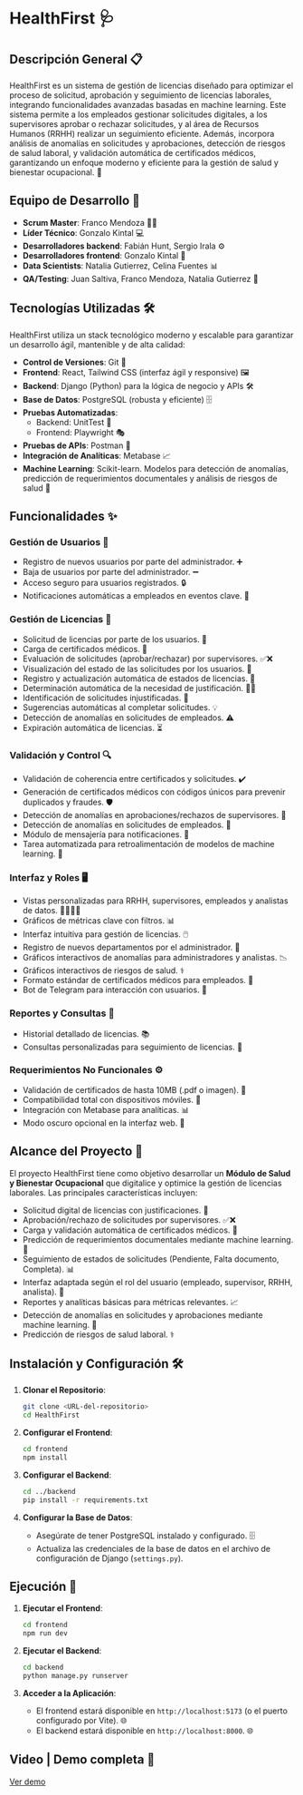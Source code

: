 # HealthFirst 🩺

## Descripción General 📋

HealthFirst es un sistema de gestión de licencias diseñado para optimizar el proceso de solicitud, aprobación y seguimiento de licencias laborales, integrando funcionalidades avanzadas basadas en machine learning. Este sistema permite a los empleados gestionar solicitudes digitales, a los supervisores aprobar o rechazar solicitudes, y al área de Recursos Humanos (RRHH) realizar un seguimiento eficiente. Además, incorpora análisis de anomalías en solicitudes y aprobaciones, detección de riesgos de salud laboral, y validación automática de certificados médicos, garantizando un enfoque moderno y eficiente para la gestión de salud y bienestar ocupacional. 🌟

## Equipo de Desarrollo 👥

- **Scrum Master**: Franco Mendoza 🧑‍💼
- **Líder Técnico**: Gonzalo Kintal 💻
- **Desarrolladores backend**: Fabián Hunt, Sergio Irala ⚙️
- **Desarrolladores frontend**: Gonzalo Kintal 🎨
- **Data Scientists**: Natalia Gutierrez, Celina Fuentes 📊
- **QA/Testing**: Juan Saltiva, Franco Mendoza, Natalia Gutierrez 🧪

## Tecnologías Utilizadas 🛠️

HealthFirst utiliza un stack tecnológico moderno y escalable para garantizar un desarrollo ágil, mantenible y de alta calidad:

- **Control de Versiones**: Git 📜
- **Frontend**: React, Tailwind CSS (interfaz ágil y responsive) 🖼️
- **Backend**: Django (Python) para la lógica de negocio y APIs 🛠️
- **Base de Datos**: PostgreSQL (robusta y eficiente) 🗄️
- **Pruebas Automatizadas**:
  - Backend: UnitTest 🧪
  - Frontend: Playwright 🎭
- **Pruebas de APIs**: Postman 📡
- **Integración de Analíticas**: Metabase 📈
- **Machine Learning**: Scikit-learn. Modelos para detección de anomalías, predicción de requerimientos documentales y análisis de riesgos de salud 🤖

## Funcionalidades ✨

### Gestión de Usuarios 👤

- Registro de nuevos usuarios por parte del administrador. ➕
- Baja de usuarios por parte del administrador. ➖
- Acceso seguro para usuarios registrados. 🔒
- Notificaciones automáticas a empleados en eventos clave. 📩

### Gestión de Licencias 📅

- Solicitud de licencias por parte de los usuarios. 📝
- Carga de certificados médicos. 📄
- Evaluación de solicitudes (aprobar/rechazar) por supervisores. ✅❌
- Visualización del estado de las solicitudes por los usuarios. 👀
- Registro y actualización automática de estados de licencias. 🔄
- Determinación automática de la necesidad de justificación. 🕵️‍♂️
- Identificación de solicitudes injustificadas. 🚩
- Sugerencias automáticas al completar solicitudes. 💡
- Detección de anomalías en solicitudes de empleados. ⚠️
- Expiración automática de licencias. ⏳

### Validación y Control 🔍

- Validación de coherencia entre certificados y solicitudes. ✔️
- Generación de certificados médicos con códigos únicos para prevenir duplicados y fraudes. 🛡️
- Detección de anomalías en aprobaciones/rechazos de supervisores. 🚨
- Detección de anomalías en solicitudes de empleados. 🚨
- Módulo de mensajería para notificaciones. 💬
- Tarea automatizada para retroalimentación de modelos de machine learning. 🔄

### Interfaz y Roles 🖥️

- Vistas personalizadas para RRHH, supervisores, empleados y analistas de datos. 👩‍💼👨‍💻
- Gráficos de métricas clave con filtros. 📊
- Interfaz intuitiva para gestión de licencias. 🖱️
- Registro de nuevos departamentos por el administrador. 🏢
- Gráficos interactivos de anomalías para administradores y analistas. 📉
- Gráficos interactivos de riesgos de salud. ⚕️
- Formato estándar de certificados médicos para empleados. 📜
- Bot de Telegram para interacción con usuarios. 🤖

### Reportes y Consultas 📑

- Historial detallado de licencias. 📚
- Consultas personalizadas para seguimiento de licencias. 🔎

### Requerimientos No Funcionales ⚙️

- Validación de certificados de hasta 10MB (.pdf o imagen). 📂
- Compatibilidad total con dispositivos móviles. 📱
- Integración con Metabase para analíticas. 📊
- Modo oscuro opcional en la interfaz web. 🌙

## Alcance del Proyecto 🎯

El proyecto HealthFirst tiene como objetivo desarrollar un **Módulo de Salud y Bienestar Ocupacional** que digitalice y optimice la gestión de licencias laborales. Las principales características incluyen:

- Solicitud digital de licencias con justificaciones. 📝
- Aprobación/rechazo de solicitudes por supervisores. ✅❌
- Carga y validación automática de certificados médicos. 📄
- Predicción de requerimientos documentales mediante machine learning. 🤖
- Seguimiento de estados de solicitudes (Pendiente, Falta documento, Completa). 📊
- Interfaz adaptada según el rol del usuario (empleado, supervisor, RRHH, analista). 👥
- Reportes y analíticas básicas para métricas relevantes. 📈
- Detección de anomalías en solicitudes y aprobaciones mediante machine learning. 🚨
- Predicción de riesgos de salud laboral. ⚕️

## Instalación y Configuración 🛠️

1. **Clonar el Repositorio**:

   ```bash
   git clone <URL-del-repositorio>
   cd HealthFirst
   ```

2. **Configurar el Frontend**:

   ```bash
   cd frontend
   npm install
   ```

3. **Configurar el Backend**:

   ```bash
   cd ../backend
   pip install -r requirements.txt
   ```

4. **Configurar la Base de Datos**:

   - Asegúrate de tener PostgreSQL instalado y configurado. 🗄️
   - Actualiza las credenciales de la base de datos en el archivo de configuración de Django (`settings.py`).

## Ejecución 🚀

1. **Ejecutar el Frontend**:

   ```bash
   cd frontend
   npm run dev
   ```

2. **Ejecutar el Backend**:

   ```bash
   cd backend
   python manage.py runserver
   ```

3. **Acceder a la Aplicación**:

   - El frontend estará disponible en `http://localhost:5173` (o el puerto configurado por Vite). 🌐
   - El backend estará disponible en `http://localhost:8000`. 🌐

## Video | Demo completa 🎥
[Ver demo](https://youtu.be/FeHlJV5aQow)
